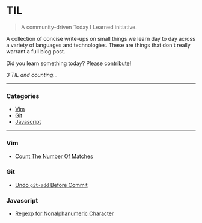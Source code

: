 # TIL

> A community-driven Today I Learned initiative.

A collection of concise write-ups on small things we learn day to day across a
variety of languages and technologies. These are things that don't really
warrant a full blog post.

Did you learn something today? Please [contribute](CONTRIBUTING.md)!

_3 TIL and counting..._ 

---

### Categories

* [Vim](#vim)
* [Git](#git)
* [Javascript](#javascript)

---

### Vim

- [Count The Number Of Matches](vim/count-the-number-of-matches.md)

### Git

- [Undo `git-add` Before Commit](git/undo-git-add-before-commit.md)

### Javascript
- [Regexp for Nonalphanumeric Character](javascript/regexp-for-nonalphanumeric-character.md)
